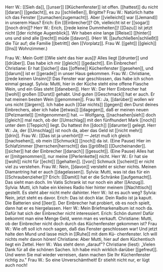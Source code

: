 Herr W.:  [[Sieh da]], [[unser]] [[Küchenfenster]] ist offen. [[hattest]] du nicht [[daran]]
            [[gedacht]], es zu [[schließen]], Brigitte?
Frau W.:  Natürlich hatte ich das Fenster [[zumachen|zugemacht]]. Aber [[vielleicht]] war
            [[Jemand]] in unserem Haus?
Erich:       Ein [[Einbrecher]]? Oh, vielleicht ist er [[sogar]] [[noch drin]]?
Herr W.:  Erich, [[rede keine Dummheiten]]! [[Dazu]] ist jetzt nicht [[der richtige Augenblick]]. 
		Wir haben eine lange [[Reise]] [[hinter]] uns und sind alle
            [[recht]] müde [[davon]].
(Herr W. [[aufschließen|schließt]] die Tür auf; die Familie [[betritt]] den [[Vorplatz]].
Frau W. [[geht]] [[gleich]] [[Ins]] Wohnzimmer.)

Frau W.:  Mein Gott! [[Wie sieht das hier aus]]! Alles liegt [[drunter]] und [[drüber]].
            Das habe ich mir [[gleich]] [[gedacht]]. Ein Einbrecher!
Christiane: Er hat [[sicher]] das [[offene]] Küchenfenster [[gesehen]], und [[darum]] ist
            er [[gerade]] in unser Haus gekommen.
Frau W.:  Christiane, [[rede keinen Unsinn]]! Das Fenster war geschlossen,
            das habe ich schon einmal gesagt.
Sylvia:     Mutti, hier in der Küche steht eine offene Flasche Wein, und ein
		Glas steht [[daneben]].
Herr W.:  Der Herr Einbrecher hat [[wohl]] großen [[Durst]] gehabt. Und guten
            [[Geschmack]] hat er auch. Er hat meinen besten Wein [[genommen]].
Frau W.:  Ja, [[darüber]] wollen wir uns nicht [[ärgern]].
            Ich habe auch [[Gar nichts]] [[gegen]] den Durst deines Einbrechers,
            aber ich habe [[etwas]] [[dagegen]], daß er meinen neuen [[Pelzmantel]]
            [[mitgenommen]] hat. — Wolfgang, [[nachsehen|sieh]]
            doch [[gleich]] mal nach, ob der [[Umschlag]] mit den fünfhundert Mark
            [[noch]] unter dem [[Teppich]] liegt. Du
            hattest ihn [[doch]] [[darunter]] gelegt.
Herr W.:  Ja, der [[Umschlag]] ist noch da,   aber das Geld ist [[nicht mehr]] [[drin]].
Frau W.:  [[Das ist ja unerhört]]! — Jetzt muß ich gleich [[nachsehen]], ob mein
            [[Schmuck]] [[noch]] da ist. (Eine Pause) Hier im Schlafzimmer [[herrschen|herrscht]]
            das [[größte]] [[Durcheinander]]. [[sicher]] hat der Einbrecher [[danach]]
            [[gesucht]]. (Eine Pause) Alles hat er [[mitgenommen]], nur meine [[Perlenkette]] nicht.
Herr W.:  Er hat sie [[wohl]] nicht für [[echt]] [[gehalten]]. [[von]] Schmuck [[scheint]] er
            nicht viel zu verstehen.
Frau W.:  Nein, [[davon]] versteht er sicher nichts. Meinen Diamantring hat er
            auch [[dagelassen]].
Sylvia:     Mutti, was ist das für ein [[Schraubenzieher]]?
Erich:       [[Damit]] hat er die Schränke [[aufgemacht]]. Das sieht man doch.
            Im Vatis Schrank ist nur noch ein alter [[Anzug]].
Sylvia:     Mutti, ich habe ein kleines Radio hier hinter meinem [[Nachttisch]]
            gestellt. Es steht aber nicht mehr dahinter.
Herr W.:  Ist es auch weg?
Sylvia:     Nein, jetzt steht es davor.
Erich:       Das ist doch klar. Dein Radio ist ja kaputt. Die Batterien sind
            [[leer]]. Der Einbrecher hat probiert, ob es noch spielt, dann hat er
            es hiergelassen.
Herr W.:  Mein Briefmarkenalbum ist noch da. Dafür hat sich der Einbrecher
            nicht interessiert.
Erich:       Schön dumm! Dafür bekommt man eine Menge Geld, wenn man
            es verkauft.
Christiane: Mutti, ob der Einbrecher nicht doch durch das Küchenfenster
            gekommen ist?
Frau W.:  Wie oft soll ich noch sagen, daß das Fenster geschlossen war!
            Und jetzt halte den Mund und lasse mich in [[Ruhe]] mit dem Kü-
            chenfenster. Ich will nichts mehr davon hören!
Christiane: Aber Mutti, hier auf dem Küchentisch liegt ein Zettel.
Herr W.:  Was steht denn „darauf"?
Christiane (liest): „Vielen Dank für all die schönen Sachen. Ich habe mich
            wirklich darüber [[gefreut]]. Und wenn Sie mal wieder verreisen,
            dann machen Sie Ihr Küchenfenster richtig zu."
Frau W.:  So eine Unverschämtheit! Er stiehlt nicht nur, er lügt auch noch!